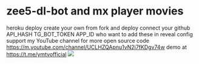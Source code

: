 # zee5-dl-bot and mx player movies
heroku deploy create your own from fork and deploy connect your github
API_HASH
TG_BOT_TOKEN
APP_ID
who want to add these in reveal config
support my YouTube channel for more open source code 
https://m.youtube.com/channel/UCLHZQApnu1vN2j7fKDgv74w
demo at https://t.me/ymtvofficial
<img src="https://github.com/Nirmalraj10567/zee5-dl-bot/raw/main/Download/2020-11-29_13_24_35.jpg"></img>
